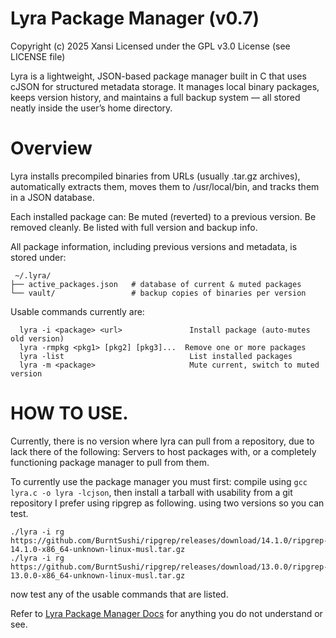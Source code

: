 # Lyra Package Manager (v0.7)
Copyright (c) 2025 Xansi
Licensed under the GPL v3.0 License (see LICENSE file)

Lyra is a lightweight, JSON-based package manager built in C that uses cJSON for structured metadata storage.
It manages local binary packages, keeps version history, and maintains a full backup system — all stored neatly inside the user’s home directory.

# Overview

Lyra installs precompiled binaries from URLs (usually .tar.gz archives), automatically extracts them, moves them to /usr/local/bin, and tracks them in a JSON database.

Each installed package can:
Be muted (reverted) to a previous version.
Be removed cleanly.
Be listed with full version and backup info.

All package information, including previous versions and metadata, is stored under:
```
 ~/.lyra/
├── active_packages.json   # database of current & muted packages
└── vault/                 # backup copies of binaries per version
```

Usable commands currently are:
```
  lyra -i <package> <url>               Install package (auto-mutes old version)
  lyra -rmpkg <pkg1> [pkg2] [pkg3]...  Remove one or more packages
  lyra -list                            List installed packages
  lyra -m <package>                     Mute current, switch to muted version
```

# HOW TO USE.
Currently, there is no version where lyra can pull from a repository, due to lack there of the following:
Servers to host packages with,
or a completely functioning package manager to pull from them.

To currently use the package manager you must first:
compile using `gcc lyra.c -o lyra -lcjson`, then install a tarball with usability from a git repository I prefer using ripgrep as following.
using two versions so you can test.

```
./lyra -i rg https://github.com/BurntSushi/ripgrep/releases/download/14.1.0/ripgrep-14.1.0-x86_64-unknown-linux-musl.tar.gz
./lyra -i rg https://github.com/BurntSushi/ripgrep/releases/download/13.0.0/ripgrep-13.0.0-x86_64-unknown-linux-musl.tar.gz
```

now test any of the usable commands that are listed.

Refer to [Lyra Package Manager Docs](https://docs.google.com/document/d/1OVEcteiQob15ftbCBXE5kjshAIQ0-OPxq-sOjcwaShY/edit?usp=sharing) for anything you do not understand or see.

